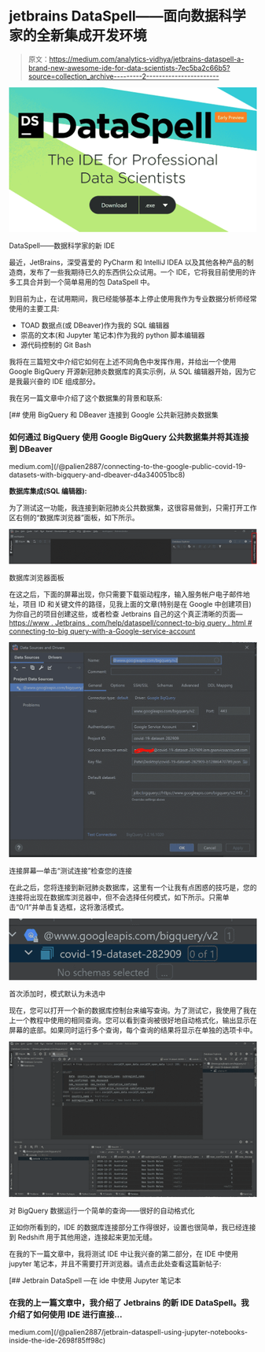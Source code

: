 # jetbrains DataSpell——面向数据科学家的全新集成开发环境

> 原文：<https://medium.com/analytics-vidhya/jetbrains-dataspell-a-brand-new-awesome-ide-for-data-scientists-7ec5ba2c66b5?source=collection_archive---------2----------------------->

![](img/65fc356e62152e5d88a6ba30735e55c2.png)

DataSpell——数据科学家的新 IDE

最近，JetBrains，深受喜爱的 PyCharm 和 IntelliJ IDEA 以及其他各种产品的制造商，发布了一些我期待已久的东西供公众试用。一个 IDE，它将我目前使用的许多工具合并到一个简单易用的包 DataSpell 中。

到目前为止，在试用期间，我已经能够基本上停止使用我作为专业数据分析师经常使用的主要工具:

*   TOAD 数据点(或 DBeaver)作为我的 SQL 编辑器
*   崇高的文本(和 Jupyter 笔记本)作为我的 python 脚本编辑器
*   源代码控制的 Git Bash

我将在三篇短文中介绍它如何在上述不同角色中发挥作用，并给出一个使用 Google BigQuery 开源新冠肺炎数据库的真实示例，从 SQL 编辑器开始，因为它是我最兴奋的 IDE 组成部分。

我在另一篇文章中介绍了这个数据集的背景和联系:

[](/@palien2887/connecting-to-the-google-public-covid-19-datasets-with-bigquery-and-dbeaver-d4a340051bc8) [## 使用 BigQuery 和 DBeaver 连接到 Google 公共新冠肺炎数据集

### 如何通过 BigQuery 使用 Google BigQuery 公共数据集并将其连接到 DBeaver

medium.com](/@palien2887/connecting-to-the-google-public-covid-19-datasets-with-bigquery-and-dbeaver-d4a340051bc8) 

**数据库集成(SQL 编辑器):**

为了测试这一功能，我连接到新冠肺炎公共数据集，这很容易做到，只需打开工作区右侧的“数据库浏览器”面板，如下所示。

![](img/b859d693b548acde12684ee97bc560eb.png)

数据库浏览器面板

在这之后，下面的屏幕出现，你只需要下载驱动程序，输入服务帐户电子邮件地址，项目 ID 和关键文件的路径，见我上面的文章(特别是在 Google 中创建项目)为你自己的项目创建这些，或者检查 Jetbrains 自己的这个真正清晰的页面—[https://www . Jetbrains . com/help/dataspell/connect-to-big query . html # connecting-to-big query-with-a-Google-service-account](https://www.jetbrains.com/help/dataspell/connect-to-bigquery.html#connecting-to-bigquery-with-a-google-service-account)

![](img/2fb48c2f3870a26a26fc8663d0e00e82.png)

连接屏幕—单击“测试连接”检查您的连接

在此之后，您将连接到新冠肺炎数据库，这里有一个让我有点困惑的技巧是，您的连接将出现在数据库浏览器中，但不会选择任何模式，如下所示。只需单击“0/1”并单击复选框，这将激活模式。

![](img/41d4ccba1a9e74a181e25c53ec779b43.png)

首次添加时，模式默认为未选中

现在，您可以打开一个新的数据库控制台来编写查询。为了测试它，我使用了我在上一个教程中使用的相同查询。您可以看到查询被很好地自动格式化，输出显示在屏幕的底部。如果同时运行多个查询，每个查询的结果将显示在单独的选项卡中。

![](img/3424f35c8e22094098fdfe1a435f766b.png)

对 BigQuery 数据运行一个简单的查询——很好的自动格式化

正如你所看到的，IDE 的数据库连接部分工作得很好，设置也很简单，我已经连接到 Redshift 用于其他用途，连接起来更加无缝。

在我的下一篇文章中，我将测试 IDE 中让我兴奋的第二部分，在 IDE 中使用 jupyter 笔记本，并且不需要打开浏览器。请点击此处查看这篇新帖子:

[](/@palien2887/jetbrain-dataspell-using-jupyter-notebooks-inside-the-ide-2698f85ff98c) [## Jetbrain DataSpell —在 ide 中使用 Jupyter 笔记本

### 在我的上一篇文章中，我介绍了 Jetbrains 的新 IDE DataSpell。我介绍了如何使用 IDE 进行直接…

medium.com](/@palien2887/jetbrain-dataspell-using-jupyter-notebooks-inside-the-ide-2698f85ff98c)